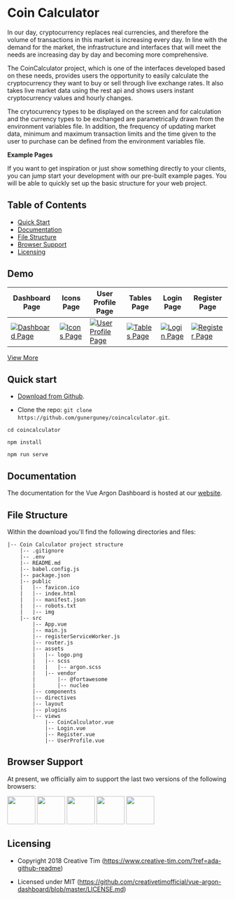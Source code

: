 # Coin Calculator

In our day, cryptocurrency replaces real currencies, and therefore the volume of transactions in this market is increasing every day. In line with the demand for the market, the infrastructure and interfaces that will meet the needs are increasing day by day and becoming more comprehensive.

The CoinCalculator project, which is one of the interfaces developed based on these needs, provides users the opportunity to easily calculate the cryptocurrency they want to buy or sell through live exchange rates. It also takes live market data using the rest api and shows users instant cryptocurrency values and hourly changes.

The crytocurrency types to be displayed on the screen and for calculation and the currency types to be exchanged are parametrically drawn from the environment variables file. In addition, the frequency of updating market data, minimum and maximum transaction limits and the time given to the user to purchase can be defined from the environment variables file.

**Example Pages**

If you want to get inspiration or just show something directly to your clients, you can jump start your development with our pre-built example pages. You will be able to quickly set up the basic structure for your web project.


## Table of Contents

* [Quick Start](#quick-start)
* [Documentation](#documentation)
* [File Structure](#file-structure)
* [Browser Support](#browser-support)
* [Licensing](#licensing)

## Demo

| Dashboard Page | Icons Page | User Profile Page  | Tables Page | Login Page | Register Page  |
| --- | --- | ---  | --- | --- | ---  |
| [![Dashboard Page](https://raw.githubusercontent.com/creativetimofficial/public-assets/master/vue-argon-dashboard/dashboard.png)](https://demos.creative-tim.com/vue-argon-dashboard/#/dashboard?ref=ada-github-readme)  | [![Icons Page](https://github.com/creativetimofficial/public-assets/blob/master/vue-argon-dashboard/icons.png?raw=true)](https://demos.creative-tim.com/vue-argon-dashboard/#/icons?ref=ada-github-readme)  | [![User Profile Page](https://github.com/creativetimofficial/public-assets/blob/master/vue-argon-dashboard/user.png?raw=true)](https://demos.creative-tim.com/vue-argon-dashboard/#/profile?ref=ada-github-readme)  | [![Tables Page](https://raw.githubusercontent.com/creativetimofficial/public-assets/master/vue-argon-dashboard/tables.png)](https://demos.creative-tim.com/vue-argon-dashboard/#/tables?ref=ada-github-readme)  | [![Login Page](https://github.com/creativetimofficial/public-assets/blob/master/vue-argon-dashboard/login.png?raw=true)](https://demos.creative-tim.com/vue-argon-dashboard/#/login?ref=ada-github-readme)  | [![Register Page](https://github.com/creativetimofficial/public-assets/blob/master/vue-argon-dashboard/register.png?raw=true)](https://demos.creative-tim.com/vue-argon-dashboard/#/register?ref=ada-github-readme)  

[View More](https://demos.creative-tim.com/vue-argon-dashboard/dashboard)


## Quick start

- [Download from Github](https://github.com/creativetimofficial/vue-argon-dashboard/archive/master.zip).

- Clone the repo: `git clone https://github.com/gunerguney/coincalculator.git`.

```
cd coincalculator

npm install

npm run serve
```

## Documentation
The documentation for the Vue Argon Dashboard is hosted at our [website](https://demos.creative-tim.com/vue-argon-dashboard/documentation/tutorial?ref=ada-github-readme).


## File Structure
Within the download you'll find the following directories and files:

```
|-- Coin Calculator project structure
    |-- .gitignore
    |-- .env
    |-- README.md
    |-- babel.config.js
    |-- package.json
    |-- public
    |   |-- favicon.ico
    |   |-- index.html
    |   |-- manifest.json
    |   |-- robots.txt
    |   |-- img
    |-- src
        |-- App.vue
        |-- main.js
        |-- registerServiceWorker.js
        |-- router.js
        |-- assets
        |   |-- logo.png
        |   |-- scss
        |   |   |-- argon.scss
        |   |-- vendor
        |       |-- @fortawesome
        |       |-- nucleo
        |-- components
        |-- directives
        |-- layout
        |-- plugins
        |-- views
            |-- CoinCalculator.vue
            |-- Login.vue
            |-- Register.vue
            |-- UserProfile.vue
```


## Browser Support

At present, we officially aim to support the last two versions of the following browsers:

<img src="https://github.com/creativetimofficial/public-assets/blob/master/logos/chrome-logo.png?raw=true" width="64" height="64"> <img src="https://raw.githubusercontent.com/creativetimofficial/public-assets/master/logos/firefox-logo.png" width="64" height="64"> <img src="https://raw.githubusercontent.com/creativetimofficial/public-assets/master/logos/edge-logo.png" width="64" height="64"> <img src="https://raw.githubusercontent.com/creativetimofficial/public-assets/master/logos/safari-logo.png" width="64" height="64"> <img src="https://raw.githubusercontent.com/creativetimofficial/public-assets/master/logos/opera-logo.png" width="64" height="64">

## Licensing

- Copyright 2018 Creative Tim (https://www.creative-tim.com/?ref=ada-github-readme)

- Licensed under MIT (https://github.com/creativetimofficial/vue-argon-dashboard/blob/master/LICENSE.md)